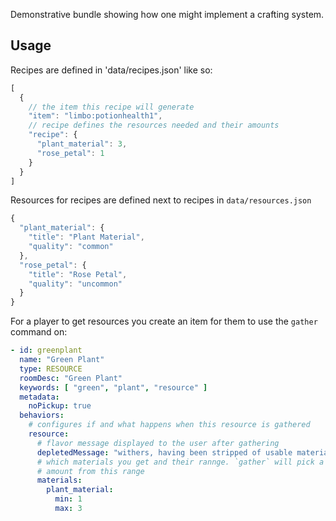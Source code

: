 Demonstrative bundle showing how one might implement a crafting system.

## Usage

Recipes are defined in 'data/recipes.json' like so:

```js
[
  {
    // the item this recipe will generate
    "item": "limbo:potionhealth1",
    // recipe defines the resources needed and their amounts
    "recipe": {
      "plant_material": 3,
      "rose_petal": 1
    }
  }
]
```

Resources for recipes are defined next to recipes in `data/resources.json`

```js
{
  "plant_material": {
    "title": "Plant Material",
    "quality": "common"
  },
  "rose_petal": {
    "title": "Rose Petal",
    "quality": "uncommon"
  }
}
```

For a player to get resources you create an item for them to use the `gather` command on:

```yaml
- id: greenplant
  name: "Green Plant"
  type: RESOURCE
  roomDesc: "Green Plant"
  keywords: [ "green", "plant", "resource" ]
  metadata:
    noPickup: true
  behaviors:
    # configures if and what happens when this resource is gathered
    resource:
      # flavor message displayed to the user after gathering
      depletedMessage: "withers, having been stripped of usable materials."
      # which materials you get and their rannge. `gather` will pick a random
      # amount from this range
      materials:
        plant_material:
          min: 1
          max: 3
```
